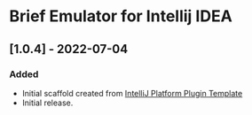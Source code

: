 <!-- Keep a Changelog guide -> https://keepachangelog.com -->

# Brief Emulator for Intellij IDEA

## [1.0.4] - 2022-07-04
### Added
- Initial scaffold created from [IntelliJ Platform Plugin Template](https://github.com/JetBrains/intellij-platform-plugin-template)
- Initial release.
